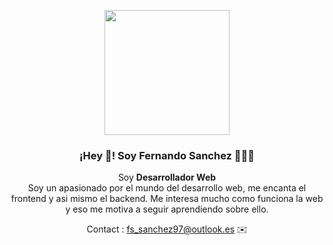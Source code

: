 <p align="center" width="300">
   <img align="center" width="200" src="https://avatars.githubusercontent.com/u/25467697?v=4" />
   <h3 align="center">¡Hey 👋! Soy Fernando Sanchez 👨🏻‍💻</h3>
</p>

<p align="center">Soy <strong>Desarrollador Web</strong><br/>Soy un apasionado por el mundo del desarrollo web, me encanta el frontend y asi mismo el backend. 
Me interesa mucho como funciona la web y eso me motiva a seguir aprendiendo sobre ello.</p>

<p align="center">Contact : <a href='fs_sanchez97@outlook.es'> fs_sanchez97@outlook.es</a> ✉️</p>
